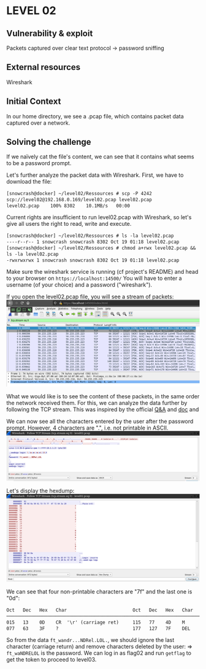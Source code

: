 # LEVEL 02

## Vulnerability & exploit

Packets captured over clear text protocol -> password sniffing

## External resources

Wireshark

## Initial Context

In our home directory, we see a .pcap file, which contains packet data captured over a network.

## Solving the challenge

If we naïvely cat the file's content, we can see that it contains what seems to be a password prompt.

Let's further analyze the packet data with Wireshark.
First, we have to download the file:

```
[snowcrash@docker] ~/level02/Ressources # scp -P 4242 scp://level02@192.168.0.169/level02.pcap level02.pcap
level02.pcap    100% 8302    10.1MB/s   00:00
```

Current rights are insufficient to run level02.pcap with Wireshark, so let's give all users the right to read, write and execute.

```
[snowcrash@docker] ~/level02/Ressources # ls -la level02.pcap
----r--r-- 1 snowcrash snowcrash 8302 Oct 19 01:18 level02.pcap
[snowcrash@docker] ~/level02/Ressources # chmod a+rwx level02.pcap && ls -la level02.pcap
-rwxrwxrwx 1 snowcrash snowcrash 8302 Oct 19 01:18 level02.pcap
```

Make sure the wireshark service is running (cf project's README) and head to your browser on `https://localhost:14500/`
You will have to enter a username (of your choice) and a password ("wireshark").

If you open the level02.pcap file, you will see a stream of packets:  
![](images/stream.jpg)

What we would like is to see the content of these packets, in the same order the network received them.
For this, we can analyze the data further by following the TCP stream.
This was inspired by the official [Q&A](https://osqa-ask.wireshark.org/questions/25682/unable-to-capture-passwords-with-wireshark) and [doc](https://www.wireshark.org/docs/wsug_html_chunked/ChAdvFollowStreamSection.html) and

We can now see all the characters entered by the user after the password prompt. However, 4 characters are ".", i.e. not printable in ASCII.  
![](images/data-ascii.jpg)

Let's display the hexdump:  
![](images/data-hexdump.jpg)

We can see that four non-printable characters are "7f" and the last one is "0d":

```
Oct   Dec   Hex   Char                        Oct   Dec   Hex   Char
────────────────────────────────────────────────────────────────────────
015   13    0D    CR  '\r' (carriage ret)     115   77    4D    M
077   63    3F    ?                           177   127   7F    DEL
```

So from the data `ft_wandr...NDRel.LOL.`, we should ignore the last character (carriage return) and remove characters deleted by the user:
=> `ft_waNDRELOL` is the password.
We can log in as flag02 and run `getflag` to get the token to proceed to level03.
